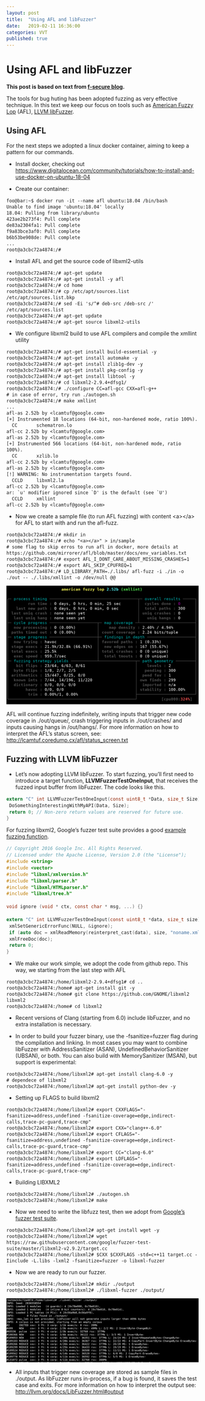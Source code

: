 ```yaml
---
layout: post
title:  "Using AFL and libFuzzer"
date:   2019-02-11 16:36:00
categories: VVT
published: true
---
```


# Using AFL and libFuzzer

**This post is based on text from [f-secure blog][f-secure].**

The tools for bug huting has been adopted fuzzing as very effective technique. In this text we keep our focus on tools such as [American Fuzzy Lop][afl] (AFL), [LLVM libFuzzer][libfuzzer].

## Using AFL

For the next steps we adopted a linux docker container, aiming to keep a pattern for our commands.

- Install docker, checking out https://www.digitalocean.com/community/tutorials/how-to-install-and-use-docker-on-ubuntu-18-04

- Create our container:
```console
foo@bar:~$ docker run -it --name afl ubuntu:18.04 /bin/bash
Unable to find image 'ubuntu:18.04' locally
18.04: Pulling from library/ubuntu
423ae2b273f4: Pull complete 
de83a2304fa1: Pull complete 
f9a83bce3af0: Pull complete 
b6b53be908de: Pull complete 
...
root@a3cbc72a4874:/#

```

- Install AFL and get the source code of libxml2-utils
```console
root@a3cbc72a4874:/# apt-get update
root@a3cbc72a4874:/# apt-get install -y afl
root@a3cbc72a4874:/# cd home
root@a3cbc72a4874:/# cp /etc/apt/sources.list /etc/apt/sources.list.bkp
root@a3cbc72a4874:/# sed -Ei 's/^# deb-src /deb-src /' /etc/apt/sources.list
root@a3cbc72a4874:/# apt-get update
root@a3cbc72a4874:/# apt-get source libxml2-utils
```

- We configure libxml2 build to use AFL compilers and compile the xmllint utility
```console
root@a3cbc72a4874:/# apt-get install build-essential -y
root@a3cbc72a4874:/# apt-get install automake -y
root@a3cbc72a4874:/# apt-get install zlib1g-dev -y
root@a3cbc72a4874:/# apt-get install pkg-config -y
root@a3cbc72a4874:/# apt-get install libtool -y
root@a3cbc72a4874:/# cd libxml2-2.9.4+dfsg1/
root@a3cbc72a4874:/# ./configure CC=afl-gcc CXX=afl-g++
# in case of error, try run ./autogen.sh
root@a3cbc72a4874:/# make xmllint
...
afl-as 2.52b by <lcamtuf@google.com>
[+] Instrumented 18 locations (64-bit, non-hardened mode, ratio 100%).
  CC       schematron.lo
afl-cc 2.52b by <lcamtuf@google.com>
afl-as 2.52b by <lcamtuf@google.com>
[+] Instrumented 566 locations (64-bit, non-hardened mode, ratio 100%).
  CC       xzlib.lo
afl-cc 2.52b by <lcamtuf@google.com>
afl-as 2.52b by <lcamtuf@google.com>
[!] WARNING: No instrumentation targets found.
  CCLD     libxml2.la
afl-cc 2.52b by <lcamtuf@google.com>
ar: `u' modifier ignored since `D' is the default (see `U')
  CCLD     xmllint
afl-cc 2.52b by <lcamtuf@google.com>
```

- Now we create a sample file (to run AFL fuzzing) with content \<a>\</a> for AFL to start with and run the afl-fuzz.
```console
root@a3cbc72a4874:/# mkdir in
root@a3cbc72a4874:/# echo "<a></a>" > in/sample
# some flag to skip erros to run afl in docker, more details at https://github.com/mirrorer/afl/blob/master/docs/env_variables.txt
root@a3cbc72a4874:/# export AFL_I_DONT_CARE_ABOUT_MISSING_CRASHES=1
root@a3cbc72a4874:/# export AFL_SKIP_CPUFREQ=1
root@a3cbc72a4874:/# LD_LIBRARY_PATH=./.libs/ afl-fuzz -i ./in -o ./out -- ./.libs/xmllint -o /dev/null @@
```

![AFL running](/assets/afl_run.png "AFL running")

AFL will continue fuzzing indefinitely, writing inputs that trigger new code coverage in ./out/queue/, crash triggering inputs in ./out/crashes/ and inputs causing hangs in /out/hangs/. For more information on how to interpret the AFL’s status screen, see: http://lcamtuf.coredump.cx/afl/status_screen.txt


## Fuzzing with LLVM libFuzzer

- Let’s now adopting LLVM libFuzzer. To start fuzzing, you’ll first need to introduce a target function, **LLVMFuzzerTestOneInput**, that receives the fuzzed input buffer from libFuzzer. The code looks like this.

```C
extern "C" int LLVMFuzzerTestOneInput(const uint8_t *Data, size_t Size) {
 DoSomethingInterestingWithMyAPI(Data, Size);
 return 0; // Non-zero return values are reserved for future use.
}
```

For fuzzing libxml2, Google’s fuzzer test suite provides a good [example fuzzing function][google_libfuzz].

```C
// Copyright 2016 Google Inc. All Rights Reserved.
// Licensed under the Apache License, Version 2.0 (the "License");
#include <string>
#include <vector>
#include "libxml/xmlversion.h"
#include "libxml/parser.h"
#include "libxml/HTMLparser.h"
#include "libxml/tree.h"

void ignore (void * ctx, const char * msg, ...) {}

extern "C" int LLVMFuzzerTestOneInput(const uint8_t *data, size_t size) {
 xmlSetGenericErrorFunc(NULL, &ignore);
 if (auto doc = xmlReadMemory(reinterpret_cast(data), size, "noname.xml", NULL, 0))
 xmlFreeDoc(doc);
 return 0;
}
```

- We make our work simple, we adopt the code from github repo. This way, we starting from the last step with AFL

```console
root@a3cbc72a4874:/home/libxml2-2.9.4+dfsg1# cd ..
root@a3cbc72a4874:/home# apt-get install git -y
root@a3cbc72a4874:/home# git clone https://github.com/GNOME/libxml2 libxml2
root@a3cbc72a4874:/home# cd libxml2
```

- Recent versions of Clang (starting from 6.0) include libFuzzer, and no extra installation is necessary.

- In order to build your fuzzer binary, use the -fsanitize=fuzzer flag during the compilation and linking. In most cases you may want to combine libFuzzer with AddressSanitizer (ASAN), UndefinedBehaviorSanitizer (UBSAN), or both. You can also build with MemorySanitizer (MSAN), but support is experimental:

```console
root@a3cbc72a4874:/home/libxml2# apt-get install clang-6.0 -y
# dependece of libxml2
root@a3cbc72a4874:/home/libxml2# apt-get install python-dev -y 
```

- Setting up FLAGS to build libxml2

```console
root@a3cbc72a4874:/home/libxml2# export CXXFLAGS="-fsanitize=address,undefined -fsanitize-coverage=edge,indirect-calls,trace-pc-guard,trace-cmp"
root@a3cbc72a4874:/home/libxml2# export CXX="clang++-6.0"
root@a3cbc72a4874:/home/libxml2# export CFLAGS="-fsanitize=address,undefined -fsanitize-coverage=edge,indirect-calls,trace-pc-guard,trace-cmp"
root@a3cbc72a4874:/home/libxml2# export CC="clang-6.0"
root@a3cbc72a4874:/home/libxml2# export LDFLAGS="-fsanitize=address,undefined -fsanitize-coverage=edge,indirect-calls,trace-pc-guard,trace-cmp"
```

- Building LIBXML2

```console
root@a3cbc72a4874:/home/libxml2# ./autogen.sh
root@a3cbc72a4874:/home/libxml2# make
```

- Now we need to write the libfuzz test, then we adopt from [Google’s fuzzer test suite][google_libfuzz].

```console
root@a3cbc72a4874:/home/libxml2# apt-get install wget -y
root@a3cbc72a4874:/home/libxml2# wget https://raw.githubusercontent.com/google/fuzzer-test-suite/master/libxml2-v2.9.2/target.cc
root@a3cbc72a4874:/home/libxml2# $CXX $CXXFLAGS -std=c++11 target.cc -Iinclude -L.libs -lxml2 -fsanitize=fuzzer -o libxml-fuzzer
```

- Now we are ready to run our fuzzer.

```console
root@a3cbc72a4874:/home/libxml2# mkdir ./output
root@a3cbc72a4874:/home/libxml2# ./libxml-fuzzer ./output/
```

![LibFuzzer running](/assets/lib_fuzzer_01.png "LibFuzzer running")

- All inputs that trigger new coverage are stored as sample files in ./output. As libFuzzer runs in-process, if a bug is found, it saves the test case and exits. For more information on how to interpret the output see: http://llvm.org/docs/LibFuzzer.html#output


[f-secure]: https://blog.f-secure.com/super-awesome-fuzzing-part-one/
[afl]: http://lcamtuf.coredump.cx/afl/
[libfuzzer]: http://llvm.org/docs/LibFuzzer.html
[google_libfuzz]: https://github.com/google/fuzzer-test-suite/blob/master/libxml2-v2.9.2/target.cc